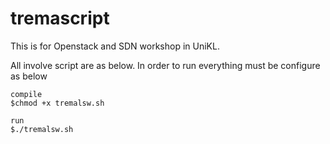 # tremascript


This is for Openstack and SDN workshop in UniKL.

All involve script are as below. In order to run everything must be configure as below
    
    compile
    $chmod +x tremalsw.sh
    
    run
    $./tremalsw.sh
    
    
    
